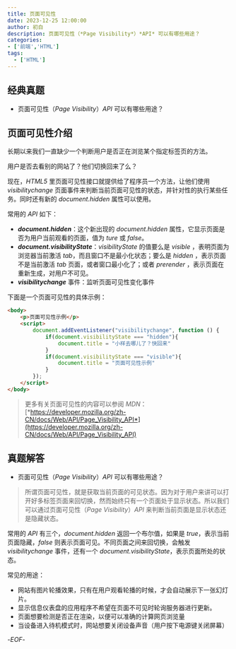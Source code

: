 ```yaml
---
title: 页面可见性
date: 2023-12-25 12:00:00
author: 初白
description: 页面可见性（*Page Visibility*）*API* 可以有哪些用途？
categories:
- ['前端','HTML']
tags:
  - ['HTML']
---
```


## 经典真题

- 页面可见性（*Page Visibility*）*API* 可以有哪些用途？

## 页面可见性介绍

长期以来我们一直缺少一个判断用户是否正在浏览某个指定标签页的方法。

用户是否去看别的网站了？他们切换回来了么？

现在，*HTML5* 里页面可见性接口就提供给了程序员一个方法，让他们使用 *visibilitychange* 页面事件来判断当前页面可见性的状态，并针对性的执行某些任务。同时还有新的 *document.hidden* 属性可以使用。

常用的 *API* 如下：

- ***document.hidden***：这个新出现的 *document.hidden* 属性，它显示页面是否为用户当前观看的页面，值为 *ture* 或 *false*。
- ***document.visibilityState***：*visibilityState* 的值要么是 *visible* ，表明页面为浏览器当前激活 *tab*，而且窗口不是最小化状态；要么是 *hidden* ，表示页面不是当前激活 *tab* 页面，或者窗口最小化了；或者 *prerender* ，表示页面在重新生成，对用户不可见。
- ***visibilitychange*** 事件：监听页面可见性变化事件

下面是一个页面可见性的具体示例：

```HTML
<body>
    <p>页面可见性示例</p>
    <script>
        document.addEventListener("visibilitychange", function () {
            if(document.visibilityState === "hidden"){
                document.title = "小样去哪儿了？快回来"
            }
            if(document.visibilityState === "visible"){
                document.title = "页面可见性示例"
            }
        });
    </script>
</body>
```

> 更多有关页面可见性的内容可以参阅 *MDN*：[*https://developer.mozilla.org/zh-CN/docs/Web/API/Page_Visibility_API*](https://developer.mozilla.org/zh-CN/docs/Web/API/Page_Visibility_API)

## 真题解答

- 页面可见性（*Page Visibility*）*API* 可以有哪些用途？

> 所谓页面可见性，就是获取当前页面的可见状态。因为对于用户来讲可以打开好多标签页面来回切换，然而始终只有一个页面处于显示状态。所以我们可以通过页面可见性（*Page Visibility*）*API* 来判断当前页面是显示状态还是隐藏状态。

常用的 *API* 有三个，*document.hidden* 返回一个布尔值，如果是 *true*，表示当前页面隐藏，*false* 则表示页面可见。不同页面之间来回切换，会触发 *visibilitychange* 事件，还有一个 *document.visibilityState*，表示页面所处的状态。

常见的用途：

- 网站有图片轮播效果，只有在用户观看轮播的时候，才会自动展示下一张幻灯片。
- 显示信息仪表盘的应用程序不希望在页面不可见时轮询服务器进行更新。
- 页面想要检测是否正在渲染，以便可以准确的计算网页浏览量
- 当设备进入待机模式时，网站想要关闭设备声音（用户按下电源键关闭屏幕）

-*EOF*-